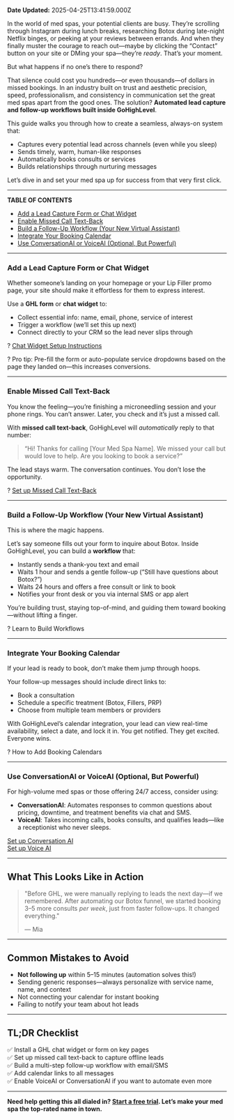 **Date Updated:** 2025-04-25T13:41:59.000Z

In the world of med spas, your potential clients are busy. They’re scrolling through Instagram during lunch breaks, researching Botox during late-night Netflix binges, or peeking at your reviews between errands. And when they finally muster the courage to reach out—maybe by clicking the “Contact” button on your site or DMing your spa—they’re _ready_. That’s your moment.

But what happens if no one’s there to respond?

That silence could cost you hundreds—or even thousands—of dollars in missed bookings. In an industry built on trust and aesthetic precision, speed, professionalism, and consistency in communication set the great med spas apart from the good ones. The solution? **Automated lead capture and follow-up workflows built inside GoHighLevel**.

This guide walks you through how to create a seamless, always-on system that:

* Captures every potential lead across channels (even while you sleep)
* Sends timely, warm, human-like responses
* Automatically books consults or services
* Builds relationships through nurturing messages

Let’s dive in and set your med spa up for success from that very first click.

---

**TABLE OF CONTENTS**

   * [Add a Lead Capture Form or Chat Widget](#Add-a-Lead-Capture-Form-or-Chat-Widget)
   * [Enable Missed Call Text-Back](#Enable-Missed-Call-Text-Back)
   * [Build a Follow-Up Workflow (Your New Virtual Assistant)](#Build-a-Follow-Up-Workflow-%28Your-New-Virtual-Assistant%29)
   * [Integrate Your Booking Calendar](#Integrate-Your-Booking-Calendar)
   * [Use ConversationAI or VoiceAI (Optional, But Powerful)](#Use-ConversationAI-or-VoiceAI-%28Optional,-But-Powerful%29)

---

### **Add a Lead Capture Form or Chat Widget**

Whether someone’s landing on your homepage or your Lip Filler promo page, your site should make it effortless for them to express interest.

Use a **GHL form** or **chat widget** to:

* Collect essential info: name, email, phone, service of interest
* Trigger a workflow (we’ll set this up next)
* Connect directly to your CRM so the lead never slips through

? [Chat Widget Setup Instructions](https://help.gohighlevel.com/support/solutions/articles/155000004605)

? Pro tip: Pre-fill the form or auto-populate service dropdowns based on the page they landed on—this increases conversions.

---

### **Enable Missed Call Text-Back**

You know the feeling—you’re finishing a microneedling session and your phone rings. You can’t answer. Later, you check and it’s just a missed call.

With **missed call text-back**, GoHighLevel will _automatically_ reply to that number:

> “Hi! Thanks for calling \[Your Med Spa Name\]. We missed your call but would love to help. Are you looking to book a service?”

The lead stays warm. The conversation continues. You don’t lose the opportunity.

? [Set up Missed Call Text-Back](https://help.gohighlevel.com/support/solutions/articles/155000004605)

---

### **Build a Follow-Up Workflow (Your New Virtual Assistant)**

This is where the magic happens.

Let’s say someone fills out your form to inquire about Botox. Inside GoHighLevel, you can build a **workflow** that:

* Instantly sends a thank-you text and email
* Waits 1 hour and sends a gentle follow-up (“Still have questions about Botox?”)
* Waits 24 hours and offers a free consult or link to book
* Notifies your front desk or you via internal SMS or app alert

You’re building trust, staying top-of-mind, and guiding them toward booking—without lifting a finger.

? Learn to Build Workflows

---

### **Integrate Your Booking Calendar**

If your lead is ready to book, don’t make them jump through hoops.

Your follow-up messages should include direct links to:

* Book a consultation
* Schedule a specific treatment (Botox, Fillers, PRP)
* Choose from multiple team members or providers

With GoHighLevel’s calendar integration, your lead can view real-time availability, select a date, and lock it in. You get notified. They get excited. Everyone wins.

? How to Add Booking Calendars

---

### **Use ConversationAI or VoiceAI (Optional, But Powerful)**

For high-volume med spas or those offering 24/7 access, consider using:

* **ConversationAI**: Automates responses to common questions about pricing, downtime, and treatment benefits via chat and SMS.
* **VoiceAI**: Takes incoming calls, books consults, and qualifies leads—like a receptionist who never sleeps.

[Set up Conversation AI](https://help.gohighlevel.com/support/solutions/articles/155000004605)  
[Set up Voice AI](https://help.gohighlevel.com/support/solutions/articles/155000004605)

---

## **What This Looks Like in Action**

  
> "Before GHL, we were manually replying to leads the next day—if we remembered. After automating our Botox funnel, we started booking 3–5 more consults _per week_, just from faster follow-ups. It changed everything."
> 
> — Mia

---

## **Common Mistakes to Avoid**

* **Not following up** within 5–15 minutes (automation solves this!)
* Sending generic responses—always personalize with service name, name, and context
* Not connecting your calendar for instant booking
* Failing to notify your team about hot leads

---

## TL;DR Checklist

✅ Install a GHL chat widget or form on key pages  
✅ Set up missed call text-back to capture offline leads  
✅ Build a multi-step follow-up workflow with email/SMS  
✅ Add calendar links to all messages  
✅ Enable VoiceAI or ConversationAI if you want to automate even more

  
---

**Need help getting this all dialed in? [](https://www.gohighlevel.com)[Start a free trial](https://www.gohighlevel.com/?utm%5Fsource=seo&utm%5Fmedium=organic&utm%5Fcampaign=medspa&utm%5Fterm=medspa&utm%5Fcontent=playbook). Let’s make your med spa the top-rated name in town.**

  